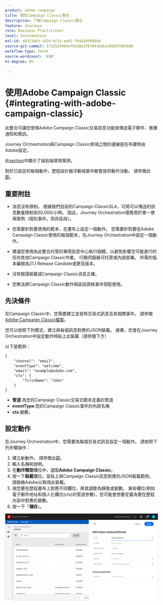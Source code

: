 ```yaml
---
product: adobe campaign
title: 關於Campaign Classic整合
description: 了解Campaign Classic整合
feature: Journeys
role: Business Practitioner
level: Intermediate
exl-id: 4b321b63-c624-4c2a-ae92-f9a2a95688d4
source-git-commit: 1712529984af02d0a3f678418db1e819370056d6
workflow-type: tm+mt
source-wordcount: '438'
ht-degree: 0%

---
```


# 使用Adobe Campaign Classic {#integrating-with-adobe-campaign-classic}

此整合可讓您使用Adobe Campaign Classic交易訊息功能來傳送電子郵件、推播通知和簡訊。

Journey Orchestration與Campaign Classic例項之間的連線是在布建時由Adobe設定。

此[section](../usecase/campaign-classic-use-case.md)中顯示了端到端使用案例。

對於已設定的每個動作，歷程設計器浮動視窗中都會提供動作活動。 請參閱此[節](../building-journeys/using-adobe-campaign-classic.md)。

## 重要附註

* 消息沒有限制。 根據我們目前的Campaign ClassicSLA，可將可以傳送的訊息數量限制為50,000/小時。 因此，Journey Orchestration僅應用於單一使用案例（個別事件，而非區段）。

* 您需要針對要使用的範本，在畫布上設定一個動作。 您需要針對要從Adobe Campaign Classic使用的每個範本，在Journey Orchestration中設定一個動作。

* 建議您使用為此整合托管的專用訊息中心執行個體，以避免影響您可能進行的任何其他Campaign Classic作業。 行銷伺服器可托管或內部部署。 所需的版本編號為21.1 Release Candiate或更高版本。

* 沒有驗證裝載或Campaign Classic消息正確。

* 您無法將Campaign Classic動作與區段資格事件搭配使用。

## 先決條件

在Campaign Classic中，您需要建立並發佈交易式訊息及其相關事件。 請參閱[Adobe Campaign Classic檔案](https://experienceleague.adobe.com/docs/campaign-classic/using/transactional-messaging/introduction/about-transactional-messaging.html#transactional-messaging)。

您可以依照下列模式，建立與每個訊息對應的JSON裝載。 接著，您會在Journey Orchestration中設定動作時貼上此裝載（請參閱下方）

以下是範例：

```
{
    "channel": "email",
    "eventType": "welcome",
    "email": "example@adobe.com",
    "ctx": {
        "firstName": "John"
    }
}
```

* **管道**:為您的Campaign Classic交易式範本定義的管道
* **eventType**:您的Campaign Classic事件的內部名稱
* **ctx**:變數。

## 設定動作

在Journey Orchestration中，您需要為每個交易式訊息設定一個動作。 請依照下列步驟操作：

1. 建立新動作。 請參閱此[節](../action/action.md)。
1. 輸入名稱和說明。
1. 在&#x200B;**動作類型**&#x200B;欄位中，選取&#x200B;**Adobe Campaign Classic**。
1. 按一下&#x200B;**裝載**&#x200B;欄位，並貼上與Campaign Classic訊息對應的JSON裝載範例。 請聯絡Adobe以取得此裝載。
1. 視您要在歷程畫布上對應不同欄位，將其調整為靜態或變數。 某些欄位(例如電子郵件地址和個人化欄位(ctx)的管道參數)，您可能會想要定義為要在歷程內容中對應的變數。
1. 按一下「**儲存**」。

![](../assets/accintegration1.png)


